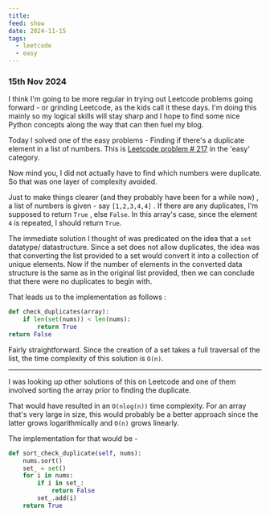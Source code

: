 ```yaml
---
title: 
feed: show
date: 2024-11-15
tags:
  - leetcode
  - easy
---
```

### 15th Nov 2024

I think I'm going to be more regular in trying out Leetcode problems going forward - or grinding Leetcode, as the kids call it these days. 
I'm doing this mainly so my logical skills will stay sharp and I hope to find some nice Python concepts along the way that can then fuel my blog.

Today I solved one of the easy problems - Finding if there's a duplicate element in a list of numbers. This is [Leetcode problem # 217](https://leetcode.com/problems/contains-duplicate/) in the 'easy' category.


Now mind you, I did not actually have to find which numbers were duplicate. So that was one layer of complexity avoided.

Just to make things clearer (and they probably have been for a while now) , a list of numbers is given - say `[1,2,3,4,4]` . If there are any duplicates, I'm supposed to return `True` , else `False`. In this array's case, since the element `4` is repeated, I should return `True`.

The immediate solution I thought of was predicated on the idea that a `set` datatype/ datastructure. Since a set does not allow duplicates, the idea was that converting the list provided to a set would convert it into a collection of unique elements. 
Now if the number of elements in the converted data structure is the same as in the original list provided, then we can conclude that there were no duplicates to begin with. 

That leads us to the implementation as follows : 

```python
def check_duplicates(array):
	if len(set(nums)) < len(nums):  
	    return True  
return False

```

Fairly straightforward. 
Since the creation of a set takes a full traversal of the list, the time complexity of this solution is `O(n)`.

---

I was looking up other solutions of this on Leetcode and one of them involved sorting the array prior to finding the duplicate. 

That would have resulted in an `O(nlog(n))` time complexity. 
For an array that's very large in size, this would probably be a better approach since the latter grows logarithmically and `O(n)` grows linearly. 

The implementation for that would be - 

```python
def sort_check_duplicate(self, nums):  
    nums.sort()  
    set_ = set()  
    for i in nums:  
        if i in set_:  
            return False  
        set_.add(i)  
    return True
```